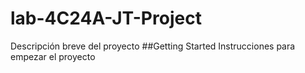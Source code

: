 # lab-4C24A-JT-Project
Descripción breve del proyecto
##Getting Started
Instrucciones para empezar el proyecto
